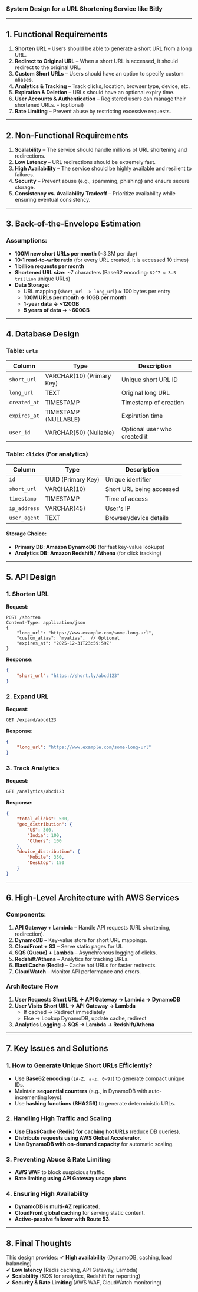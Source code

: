 ### **System Design for a URL Shortening Service like Bitly**  

---

## **1. Functional Requirements**
1. **Shorten URL** – Users should be able to generate a short URL from a long URL.
2. **Redirect to Original URL** – When a short URL is accessed, it should redirect to the original URL.
3. **Custom Short URLs** – Users should have an option to specify custom aliases.
4. **Analytics & Tracking** – Track clicks, location, browser type, device, etc.
5. **Expiration & Deletion** – URLs should have an optional expiry time.
6. **User Accounts & Authentication** – Registered users can manage their shortened URLs. - (optional)
7. **Rate Limiting** – Prevent abuse by restricting excessive requests.

---

## **2. Non-Functional Requirements**
1. **Scalability** – The service should handle millions of URL shortening and redirections.
2. **Low Latency** – URL redirections should be extremely fast.
3. **High Availability** – The service should be highly available and resilient to failures.
4. **Security** – Prevent abuse (e.g., spamming, phishing) and ensure secure storage.
5. **Consistency vs. Availability Tradeoff** – Prioritize availability while ensuring eventual consistency.

---

## **3. Back-of-the-Envelope Estimation**
### **Assumptions:**
- **100M new short URLs per month** (~3.3M per day)
- **10:1 read-to-write ratio** (for every URL created, it is accessed 10 times)
- **1 billion requests per month**
- **Shortened URL size:** ~7 characters (Base62 encoding: `62^7 ≈ 3.5 trillion` unique URLs)
- **Data Storage:**
  - URL mapping (`short_url -> long_url`) ≈ 100 bytes per entry
  - **100M URLs per month → 10GB per month**
  - **1-year data → ~120GB**
  - **5 years of data → ~600GB**

---

## **4. Database Design**
### **Table: `urls`**
| Column        | Type            | Description |
|--------------|----------------|------------|
| `short_url`  | VARCHAR(10) (Primary Key) | Unique short URL ID |
| `long_url`   | TEXT            | Original long URL |
| `created_at` | TIMESTAMP       | Timestamp of creation |
| `expires_at` | TIMESTAMP (NULLABLE) | Expiration time |
| `user_id`    | VARCHAR(50) (Nullable) | Optional user who created it |

### **Table: `clicks` (For analytics)**
| Column       | Type       | Description |
|-------------|-----------|------------|
| `id`        | UUID (Primary Key) | Unique identifier |
| `short_url` | VARCHAR(10) | Short URL being accessed |
| `timestamp` | TIMESTAMP  | Time of access |
| `ip_address` | VARCHAR(45) | User's IP |
| `user_agent` | TEXT       | Browser/device details |

#### **Storage Choice:**
- **Primary DB**: **Amazon DynamoDB** (for fast key-value lookups)
- **Analytics DB**: **Amazon Redshift / Athena** (for click tracking)

---

## **5. API Design**
### **1. Shorten URL**
**Request:**  
```http
POST /shorten
Content-Type: application/json
{
    "long_url": "https://www.example.com/some-long-url",
    "custom_alias": "myalias",  // Optional
    "expires_at": "2025-12-31T23:59:59Z"
}
```
**Response:**
```json
{
    "short_url": "https://short.ly/abcd123"
}
```

### **2. Expand URL**
**Request:**
```http
GET /expand/abcd123
```
**Response:**
```json
{
    "long_url": "https://www.example.com/some-long-url"
}
```

### **3. Track Analytics**
**Request:**
```http
GET /analytics/abcd123
```
**Response:**
```json
{
    "total_clicks": 500,
    "geo_distribution": {
        "US": 300,
        "India": 100,
        "Others": 100
    },
    "device_distribution": {
        "Mobile": 350,
        "Desktop": 150
    }
}
```

---

## **6. High-Level Architecture with AWS Services**
### **Components:**
1. **API Gateway + Lambda** – Handle API requests (URL shortening, redirection).
2. **DynamoDB** – Key-value store for short URL mappings.
3. **CloudFront + S3** – Serve static pages for UI.
4. **SQS (Queue) + Lambda** – Asynchronous logging of clicks.
5. **Redshift/Athena** – Analytics for tracking URLs.
6. **ElastiCache (Redis)** – Cache hot URLs for faster redirects.
7. **CloudWatch** – Monitor API performance and errors.

### **Architecture Flow**
1. **User Requests Short URL → API Gateway → Lambda → DynamoDB**
2. **User Visits Short URL → API Gateway → Lambda**
   - If cached → Redirect immediately
   - Else → Lookup DynamoDB, update cache, redirect
3. **Analytics Logging → SQS → Lambda → Redshift/Athena**

---

## **7. Key Issues and Solutions**
### **1. How to Generate Unique Short URLs Efficiently?**
- Use **Base62 encoding** (`[A-Z, a-z, 0-9]`) to generate compact unique IDs.
- Maintain **sequential counters** (e.g., in DynamoDB with auto-incrementing keys).
- Use **hashing functions (SHA256)** to generate deterministic URLs.

### **2. Handling High Traffic and Scaling**
- **Use ElastiCache (Redis) for caching hot URLs** (reduce DB queries).
- **Distribute requests using AWS Global Accelerator**.
- **Use DynamoDB with on-demand capacity** for automatic scaling.

### **3. Preventing Abuse & Rate Limiting**
- **AWS WAF** to block suspicious traffic.
- **Rate limiting using API Gateway usage plans**.

### **4. Ensuring High Availability**
- **DynamoDB is multi-AZ replicated**.
- **CloudFront global caching** for serving static content.
- **Active-passive failover with Route 53**.

---

## **8. Final Thoughts**
This design provides:
✔ **High availability** (DynamoDB, caching, load balancing)  
✔ **Low latency** (Redis caching, API Gateway, Lambda)  
✔ **Scalability** (SQS for analytics, Redshift for reporting)  
✔ **Security & Rate Limiting** (AWS WAF, CloudWatch monitoring)  

